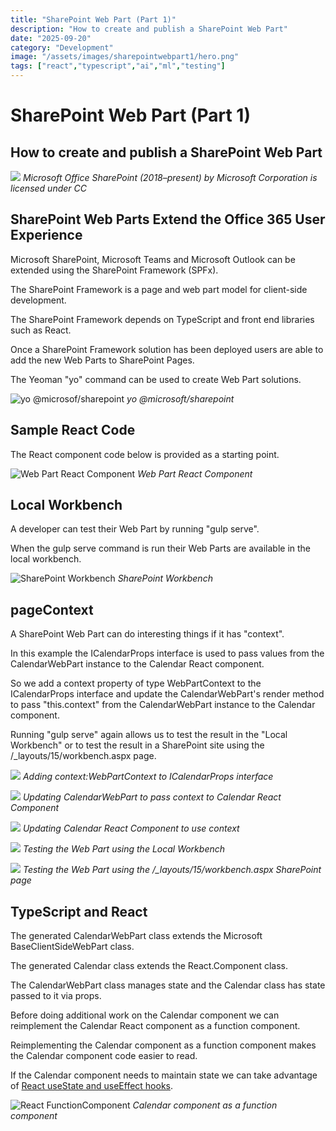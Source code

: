 ```yaml
---
title: "SharePoint Web Part (Part 1)"
description: "How to create and publish a SharePoint Web Part"
date: "2025-09-20"
category: "Development"
image: "/assets/images/sharepointwebpart1/hero.png"
tags: ["react","typescript","ai","ml","testing"]
---
```


# SharePoint Web Part (Part 1)

## How to create and publish a SharePoint Web Part

![](/assets/images/sharepointwebpart1/1200px-microsoft-office-sharepoint-2018present.svg-1200x1172.png)
*Microsoft Office SharePoint (2018–present) by Microsoft Corporation is licensed under CC*


## SharePoint Web Parts Extend the Office 365 User Experience

Microsoft SharePoint, Microsoft Teams and Microsoft Outlook can be extended using the SharePoint Framework (SPFx). 

The SharePoint Framework is a page and web part model for client-side development.

The SharePoint Framework depends on TypeScript and front end libraries such as React.

Once a SharePoint Framework solution has been deployed users are able to add the new Web Parts to SharePoint Pages.

The Yeoman "yo" command can be used to create Web Part solutions.

![yo @microsof/sharepoint](/assets/images/sharepointwebpart1/screen-shot-2021-02-12-at-10.38.21-am-1836x1378.png)
*yo @microsoft/sharepoint*


## Sample React Code

The React component code below is provided as a starting point.

![Web Part React Component](/assets/images/sharepointwebpart1/screen-shot-2021-02-12-at-11.35.33-am-1836x1299.png)
*Web Part React Component*


## Local Workbench

A developer can test their Web Part by running "gulp serve".

When the gulp serve command is run their Web Parts are available in the local workbench.

![SharePoint Workbench](/assets/images/sharepointwebpart1/screen-shot-2021-02-12-at-10.40.53-am-1764x1264.png)
*SharePoint Workbench*


## pageContext

A SharePoint Web Part can do interesting things if it has "context".

In this example the ICalendarProps interface is used to pass values from the CalendarWebPart instance to the Calendar React component. 

So we add a context property of type WebPartContext to the ICalendarProps interface and update the CalendarWebPart's render method to pass "this.context" from the CalendarWebPart instance to the Calendar component.

Running "gulp serve" again allows us to test the result in the "Local Workbench" or to test the result in a SharePoint site using the /_layouts/15/workbench.aspx page.

![](/assets/images/sharepointwebpart1/screen-shot-2021-02-12-at-1.43.01-pm-1900x1342.png)
*Adding context:WebPartContext to ICalendarProps interface*

![](/assets/images/sharepointwebpart1/screen-shot-2021-02-12-at-1.43.32-pm-1900x1343.png)
*Updating CalendarWebPart to pass context to Calendar React Component*

![](/assets/images/sharepointwebpart1/screen-shot-2021-02-12-at-1.43.55-pm-1900x1346.png)
*Updating Calendar React Component to use context*

![](/assets/images/sharepointwebpart1/screen-shot-2021-02-12-at-1.40.17-pm-1754x1266.png)
*Testing the Web Part using the Local Workbench*

![](/assets/images/sharepointwebpart1/screen-shot-2021-02-12-at-1.47.37-pm-1750x1260.png)
*Testing the Web Part using the /_layouts/15/workbench.aspx SharePoint page*


## TypeScript and React

The generated CalendarWebPart class extends the Microsoft BaseClientSideWebPart class.

The generated Calendar class extends the React.Component class.

The CalendarWebPart class manages state and the Calendar class has state passed to it via props.

Before doing additional work on the Calendar component we can reimplement the Calendar React component as a function component. 

Reimplementing the Calendar component as a function component makes the Calendar component code easier to read.

If the Calendar component needs to maintain state we can take advantage of [React useState and useEffect hooks](reactusestateuseeffect.html).

![React FunctionComponent](/assets/images/sharepointwebpart1/screen-shot-2021-02-13-at-10.10.01-am-1836x1299.png)
*Calendar component as a function component*
